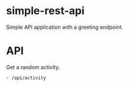 # simple-rest-api

Simple API application with a greeting endpoint.

# API

Get a random activity.

```Endpoints
- /api/activity
```
